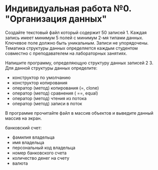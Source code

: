 # Индивидуальная работа №0. "Организация данных"

Создайте текстовый файл который содержит 50 записей 1. Каждая запись имеет минимум 5 полей с минимум 2-мя типами данных. Ключевое поле должно быть уникальным. Записи не упорядочены. Тематика структуры данных определяется каждым студентом совместно с преподавателем на лабораторных занятиях.

Напишите программу, определяющую структуру данных записей 2 3. Для данной структуры данных определите:

* конструктор по умолчанию
* конструктор копирования
* оператор (метод) копирования (=, clone)
* оператор (метод) сравнения ( ==, equal)
* оператор (метод) чтения из потока
* оператор (метод) записи в поток

В программе прочитайте файл в массив объектов и выведите данный массив на экран.

банковский счет:
* фамилия владельца
* имя владельца
* персональный код владельца
* номер банковского счета
* количество денег на счету
* валюта
